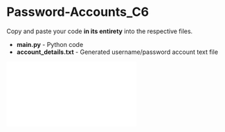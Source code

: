 # Password-Accounts_C6

Copy and paste your code **in its entirety** into the respective files.
* **main.py** - Python code
* **account_details.txt** - Generated username/password account text file

![Password Program - Accounts instructions](Password%20Program%20-%20Accounts.pdf)
